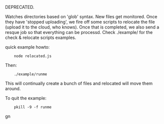
DEPRECATED.


Watches directories based on 'glob' syntax. New files get monitored. Once they have 'stopped uploading', we fire off some scripts to relocate the file (upload it to the cloud, who knows). Once that is completed, we also send a resque job so that everything can be processd. Check ./example/ for the check & relocate scripts examples.

quick example howto:

		node relocated.js

Then:

		./example/runme


This will continually create a bunch of files and relocated will move them around.

To quit the example:

		pkill -9 -f runme

gn
